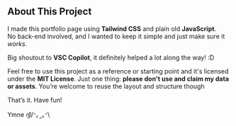 ## About This Project

I made this portfolio page using **Tailwind CSS** and plain old **JavaScript**.  
No back-end involved, and I wanted to keep it simple and just make sure it *works*.

Big shoutout to **VSC Copilot**, it definitely helped a lot along the way! :D

Feel free to use this project as a reference or starting point and it's licensed under the **MIT License**.
Just one thing: **please don't use and claim my data or assets**. You’re welcome to reuse the layout and structure though

That’s it. Have fun!

Ymne ദ്ദി/ᐠ｡‸｡ᐟ\
